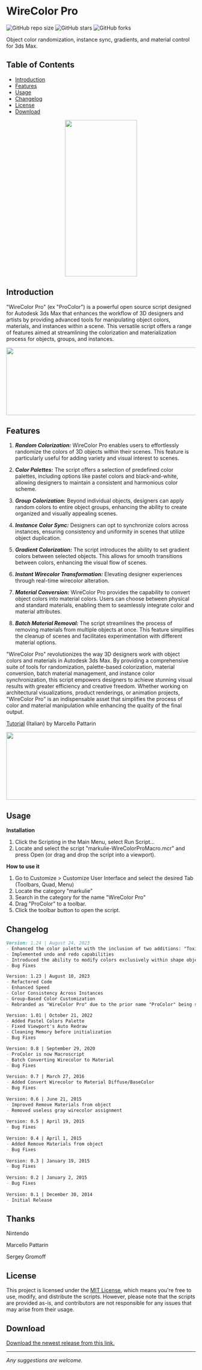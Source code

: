 # WireColor Pro

![GitHub repo size](https://img.shields.io/github/repo-size/markulie/WireColorPro)
![GitHub stars](https://img.shields.io/github/stars/markulie/WireColorPro?style=social)
![GitHub forks](https://img.shields.io/github/forks/markulie/WireColorPro?style=social)

Object color randomization, instance sync, gradients, and material control for 3ds Max.


## Table of Contents

- [Introduction](#introduction)
- [Features](#features)
- [Usage](#usage)
- [Changelog](#changelog)
- [License](#license)
- [Download](#download)



<p align="center">
  <img width="192" height="415" src="https://raw.githubusercontent.com/markulie/WireColorPro/master/WireColor_Pro_Window.jpg">
</p>

## Introduction

"WireColor Pro" (ex "ProColor") is a powerful open source script designed for Autodesk 3ds Max that enhances the workflow of 3D designers and artists by providing advanced tools for manipulating object colors, materials, and instances within a scene. This versatile script offers a range of features aimed at streamlining the colorization and materialization process for objects, groups, and instances.

<p align="center">
  <img width="650" height="180" src="https://github.com/markulie/WireColorPro/blob/master/WireColor_Pro_Blast.gif?raw=true">
</p>

## Features

1. _**Random Colorization:**_ WireColor Pro enables users to effortlessly randomize the colors of 3D objects within their scenes. This feature is particularly useful for adding variety and visual interest to scenes.

2. _**Color Palettes:**_ The script offers a selection of predefined color palettes, including options like pastel colors and black-and-white, allowing designers to maintain a consistent and harmonious color scheme.

3. _**Group Colorization:**_ Beyond individual objects, designers can apply random colors to entire object groups, enhancing the ability to create organized and visually appealing scenes.

4. _**Instance Color Sync:**_ Designers can opt to synchronize colors across instances, ensuring consistency and uniformity in scenes that utilize object duplication.

5. _**Gradient Colorization:**_ The script introduces the ability to set gradient colors between selected objects. This allows for smooth transitions between colors, enhancing the visual flow of scenes.

6. _**Instant Wirecolor Transformation:**_ Elevating designer experiences through real-time wirecolor alteration.

7. _**Material Conversion:**_ WireColor Pro provides the capability to convert object colors into material colors. Users can choose between physical and standard materials, enabling them to seamlessly integrate color and material attributes.

8. _**Batch Material Removal:**_ The script streamlines the process of removing materials from multiple objects at once. This feature simplifies the cleanup of scenes and facilitates experimentation with different material options.

"WireColor Pro" revolutionizes the way 3D designers work with object colors and materials in Autodesk 3ds Max. By providing a comprehensive suite of tools for randomization, palette-based colorization, material conversion, batch material management, and instance color synchronization, this script empowers designers to achieve stunning visual results with greater efficiency and creative freedom. Whether working on architectural visualizations, product renderings, or animation projects, "WireColor Pro" is an indispensable asset that simplifies the process of color and material manipulation while enhancing the quality of the final output.

<a href="https://www.youtube.com/watch?v=j5dhfQ13YUk" target="_blank">Tutorial</a> (Italian) by Marcello Pattarin

<p align="center">
  <img width="650" height="180" src="https://github.com/markulie/WireColorPro/blob/master/WireColor_Pro_Gradient.jpg?raw=true">
</p>

## Usage
**Installation**
1. Click the Scripting in the Main Menu, select Run Script...
2. Locate and select the script "markulie-WireColorProMacro.mcr" and press Open (or drag and drop the script into a viewport).

**How to use it**
1. Go to Customize > Customize User Interface and select the desired Tab (Toolbars, Quad, Menu)
2. Locate the category "markulie"
3. Search in the category for the name "WireColor Pro"
4. Drag "ProColor" to a toolbar.
5. Click the toolbar button to open the script.



## Changelog

```md
Version: 1.24 | August 24, 2023
- Enhanced the color palette with the inclusion of two additions: "Toxic" and "Clay."
- Implemented undo and redo capabilities
- Introduced the ability to modify colors exclusively within shape objects.
- Bug Fixes

Version: 1.23 | August 10, 2023
- Refactored Code
- Enhanced Speed
- Color Consistency Across Instances
- Group-Based Color Customization
- Rebranded as "WireColor Pro" due to the prior name "ProColor" being somewhat perplexing

Version: 1.01 | October 21, 2022
- Added Pastel Colors Palette  
- Fixed Viewport's Auto Redraw
- Cleaning Memory before initialization
- Bug Fixes

Version: 0.8 | September 29, 2020
- ProColor is now Macroscript
- Batch Converting Wirecolor to Material
- Bug Fixes
  
Version: 0.7 | March 27, 2016
- Added Convert Wirecolor to Material Diffuse/BaseColor
- Bug Fixes
  
Version: 0.6 | June 21, 2015
- Improved Remove Materials from object
- Removed useless gray wirecolor assignment
  
Version: 0.5 | April 19, 2015
- Bug Fixes
  
Version: 0.4 | April 1, 2015
- Added Remove Materials from object
- Bug Fixes
  
Version: 0.3 | January 19, 2015
- Bug Fixes
  
Version: 0.2 | January 2, 2015
- Bug Fixes
  
Version: 0.1 | December 30, 2014
- Initial Release

```

## Thanks

Nintendo

Marcello Pattarin

Sergey Gromoff


## License

This project is licensed under the [MIT License](LICENSE), which means you're free to use, modify, and distribute the scripts. However, please note that the scripts are provided as-is, and contributors are not responsible for any issues that may arise from their usage.

## Download
[Download the newest release from this link.](https://raw.githubusercontent.com/markulie/WireColorPro/master/markulie-WireColorProMacro.mcr)

---

*Any suggestions are welcome.*
